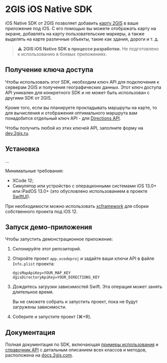 # 2GIS iOS Native SDK

iOS Native SDK от 2GIS позволяет добавить [карту 2GIS](https://2gis.ru/) в ваше приложение под iOS. С его помощью вы можете отображать карту на экране, добавлять на карту пользовательские маркеры, а также выделять на карте различные объекты, такие как здания, дороги и т. д.

> :warning: **2GIS iOS Native SDK в процессе разработки.** Не подготовлено к использованию в боевых приложениях.

## Получение ключа доступа

Чтобы использовать этот SDK, необходим ключ API для подключения к серверам 2GIS и получения географических данных. Этот ключ доступа API уникален для конкретного SDK и не может быть использован с другими SDK от 2GIS.

Кроме того, если вы планируете прокладывать маршруты на карте, то для вычисления и отображения оптимального маршрута вам понадобится отдельный ключ API - для [Directions API](/ru/api/navigation/directions/overview).

Чтобы получить любой из этих ключей API, заполните форму на [dev.2gis.ru](https://dev.2gis.ru/order).

## Установка

...

Минимальные требования:
- XCode 12;
- Симулятор или устройство с операционными системами iOS 13.0+ или iPadOS 13.0+ (это обусловлено использованием в проекте [SwiftUI](https://developer.apple.com/documentation/swiftui)).

При необходимости можно использовать [xcframework](https://github.com/2gis/native-sdk-ios-swift-package/blob/master/Package.swift) для сборки собственного проекта под iOS 12.

## Запуск демо-приложения

Чтобы запустить демонстрационное приложение:
1. Склонируйте этот репозиторий.
2. Откройте проект `app.xcodeproj` и задайте ваши ключи API в файле `Info.plist` проекта:

   ```
   dgisMapApiKey=YOUR_MAP_KEY
   dgisDirectoryApiKey=YOUR_DIRECTIONS_KEY
   ```

3. Дождитесь загрузки зависимостей Swift. Эта операция может занять длительное время.

   Вы не сможете собрать и запустить проект, пока не будут загружены зависимости.
 
4. Соберите и запустите проект (⌘+R).


## Документация

Полная документация по SDK, включающая [примеры использования](https://docs.2gis.com/ru/ios/native/maps/examples) и [справочник API](https://docs.2gis.com/en/ios/native/maps/reference/Container) с детальным описанием всех классов и методов, расположена на [docs.2gis.com](https://docs.2gis.com/ru/ios/native/maps/overview).


